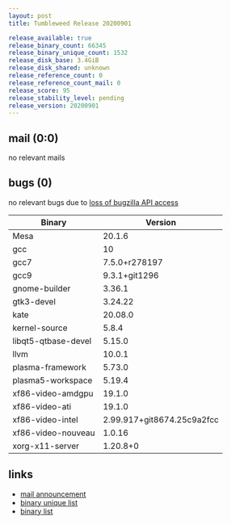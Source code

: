 ```yaml
---
layout: post
title: Tumbleweed Release 20200901

release_available: true
release_binary_count: 66345
release_binary_unique_count: 1532
release_disk_base: 3.4GiB
release_disk_shared: unknown
release_reference_count: 0
release_reference_count_mail: 0
release_score: 95
release_stability_level: pending
release_version: 20200901
---
```


## mail (0:0)

no relevant mails

## bugs (0)

<!--more-->

no relevant bugs due to [loss of bugzilla API access](https://bugzilla.opensuse.org/show_bug.cgi?id=1157722)

Binary | Version
--- | ---
Mesa | 20.1.6
gcc | 10
gcc7 | 7.5.0+r278197
gcc9 | 9.3.1+git1296
gnome-builder | 3.36.1
gtk3-devel | 3.24.22
kate | 20.08.0
kernel-source | 5.8.4
libqt5-qtbase-devel | 5.15.0
llvm | 10.0.1
plasma-framework | 5.73.0
plasma5-workspace | 5.19.4
xf86-video-amdgpu | 19.1.0
xf86-video-ati | 19.1.0
xf86-video-intel | 2.99.917+git8674.25c9a2fcc
xf86-video-nouveau | 1.0.16
xorg-x11-server | 1.20.8+0

## links

- [mail announcement](https://lists.opensuse.org/opensuse-factory/2020-09/msg00047.html)
- [binary unique list](http://download.opensuse.org/history/20200901/rpm.unique.list)
- [binary list](http://download.opensuse.org/history/20200901/rpm.list)
